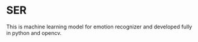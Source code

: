 # SER
This is machine learning model for emotion recognizer and developed fully in python and opencv.
